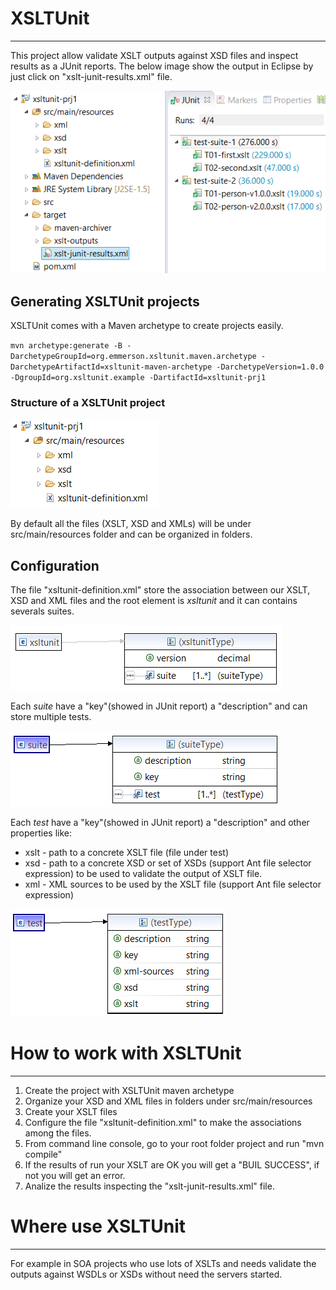 # XSLTUnit
_________

This project allow validate XSLT outputs against XSD files and inspect results as a JUnit reports. The below image show the output in Eclipse by just click on "xslt-junit-results.xml" file.

![Output example](./images/junit-output.png)



## Generating XSLTUnit projects

XSLTUnit comes with a Maven archetype to create projects easily.

`mvn archetype:generate -B -DarchetypeGroupId=org.emmerson.xsltunit.maven.archetype -DarchetypeArtifactId=xsltunit-maven-archetype -DarchetypeVersion=1.0.0 -DgroupId=org.xsltunit.example -DartifactId=xsltunit-prj1`


### Structure of a XSLTUnit project

![Structure example](./images/project_structure.png)

By default all the files (XSLT, XSD and XMLs) will be under src/main/resources folder and can be organized in folders.



## Configuration

The file "xsltunit-definition.xml" store the association between our XSLT, XSD and XML files and the root element is *xsltunit* and it can contains severals suites.

![Structure example](./images/xsd_root.png)

Each *suite* have a "key"(showed in JUnit report) a "description" and can store multiple tests.

![Structure example](./images/xsd_suite.png)

Each *test* have a "key"(showed in JUnit report) a "description" and other properties like:

* xslt - path to a concrete XSLT file (file under test)
* xsd - path to a concrete XSD or set of XSDs (support Ant file selector expression) to be used to validate the output of XSLT file.
* xml - XML sources to be used by the XSLT file (support Ant file selector expression)


![Structure example](./images/xsd_test.png)


# How to work with XSLTUnit
_________


1. Create the project with XSLTUnit maven archetype
2. Organize your XSD and XML files in folders under src/main/resources
3. Create your XSLT files
4. Configure the file "xsltunit-definition.xml" to make the associations among the files.
5. From command line console, go to your root folder project and run "mvn compile"
6. If the results of run your XSLT are OK you will get a "BUIL SUCCESS", if not you will get an error.
7. Analize the results inspecting the "xslt-junit-results.xml" file.



# Where use XSLTUnit
_________

For example in SOA projects who use lots of XSLTs and needs validate the outputs against WSDLs or XSDs without need the servers started.

 

